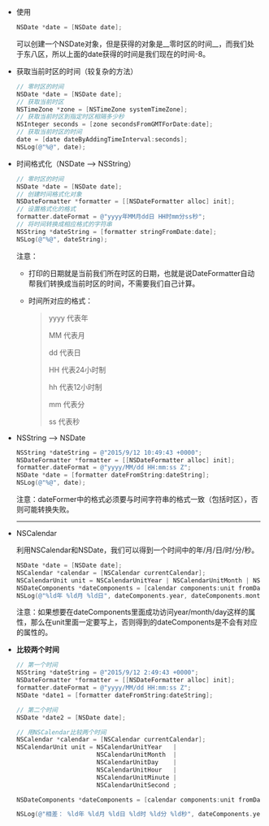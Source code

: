 - 使用
  
  ``` objective-c
  NSDate *date = [NSDate date];
  ```
  
  可以创建一个NSDate对象，但是获得的对象是__零时区的时间__，而我们处于东八区，所以上面的date获得的时间是我们现在的时间-8。
  
- 获取当前时区的时间（较复杂的方法）
  
  ``` objective-c
  // 零时区的时间
  NSDate *date = [NSDate date];
  // 获取当前时区
  NSTimeZone *zone = [NSTimeZone systemTimeZone];
  // 获取当前时区到指定时区相隔多少秒
  NSInteger seconds = [zone secondsFromGMTForDate:date];
  // 获取当前时区的时间
  date = [date dateByAddingTimeInterval:seconds];
  NSLog(@"%@", date);
  ```
  
- 时间格式化（NSDate —> NSString）
  
  ``` objective-c
  // 零时区的时间
  NSDate *date = [NSDate date];
  // 创建时间格式化对象
  NSDateFormatter *formatter = [[NSDateFormatter alloc] init];
  // 设置格式化的格式
  formatter.dateFormat = @"yyyy年MM月dd日 HH时mm分ss秒";
  // 将时间转换成相应格式的字符串
  NSString *dateString = [formatter stringFromDate:date];
  NSLog(@"%@", dateString);
  ```
  
  注意：
  
  - 打印的日期就是当前我们所在时区的日期，也就是说DateFormatter自动帮我们转换成当前时区的时间，不需要我们自己计算。
    
  - 时间所对应的格式：
    
    > yyyy 代表年
    > 
    > MM  代表月
    > 
    > dd    代表日
    > 
    > HH    代表24小时制
    > 
    > hh    代表12小时制
    > 
    > mm  代表分
    > 
    > ss      代表秒
  
- NSString —> NSDate
  
  ``` objective-c
  NSString *dateString = @"2015/9/12 10:49:43 +0000";
  NSDateFormatter *formatter = [[NSDateFormatter alloc] init];
  formatter.dateFormat = @"yyyy/MM/dd HH:mm:ss Z";
  NSDate *date = [formatter dateFromString:dateString];
  NSLog(@"%@", date);
  ```
  
  注意：dateFormer中的格式必须要与时间字符串的格式一致（包括时区），否则可能转换失败。
  
  ------
  
- NSCalendar
  
  利用NSCalendar和NSDate，我们可以得到一个时间中的年/月/日/时/分/秒。
  
  ``` objective-c
  NSDate *date = [NSDate date];
  NSCalendar *calendar = [NSCalendar currentCalendar];
  NSCalendarUnit unit = NSCalendarUnitYear | NSCalendarUnitMonth | NSCalendarUnitDay;
  NSDateComponents *dateComponents = [calendar components:unit fromDate:date];
  NSLog(@"%ld年 %ld月 %ld日", dateComponents.year, dateComponents.month, dateComponents.day);
  ```
  
  注意：如果想要在dateComponents里面成功访问year/month/day这样的属性，那么在unit里面一定要写上，否则得到的dateComponents是不会有对应的属性的。
  
- __比较两个时间__
  
  ``` objective-c
  // 第一个时间
  NSString *dateString = @"2015/9/12 2:49:43 +0000";
  NSDateFormatter *formatter = [[NSDateFormatter alloc] init];
  formatter.dateFormat = @"yyyy/MM/dd HH:mm:ss Z";
  NSDate *date1 = [formatter dateFromString:dateString];
  
  // 第二个时间
  NSDate *date2 = [NSDate date];
  
  // 用NSCalendar比较两个时间
  NSCalendar *calendar = [NSCalendar currentCalendar];
  NSCalendarUnit unit = NSCalendarUnitYear   |
                        NSCalendarUnitMonth  |
                        NSCalendarUnitDay    |
                        NSCalendarUnitHour   |
                        NSCalendarUnitMinute |
                        NSCalendarUnitSecond ;
  
  NSDateComponents *dateComponents = [calendar components:unit fromDate:date1 toDate:date2 options:0];
  
  NSLog(@"相差： %ld年 %ld月 %ld日 %ld时 %ld分 %ld秒", dateComponents.year, dateComponents.month, dateComponents.day, dateComponents.hour, dateComponents.minute, dateComponents.second);
  ```
  
  ​
